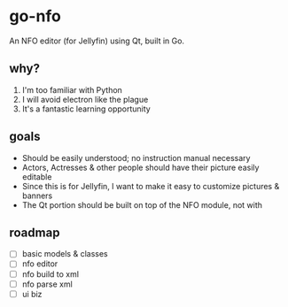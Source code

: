 # go-nfo
An NFO editor (for Jellyfin) using Qt, built in Go.

## why?
1. I'm too familiar with Python
2. I will avoid electron like the plague
3. It's a fantastic learning opportunity

## goals
- Should be easily understood; no instruction manual necessary
- Actors, Actresses & other people should have their picture easily editable
- Since this is for Jellyfin, I want to make it easy to customize pictures & banners
- The Qt portion should be built on top of the NFO module, not with

## roadmap
- [ ] basic models & classes
- [ ] nfo editor
- [ ] nfo build to xml
- [ ] nfo parse xml
- [ ] ui biz
